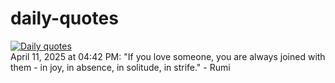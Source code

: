 # daily-quotes
[![Daily quotes](https://github.com/ceepu8/daily-quotes/actions/workflows/daily-quote.yml/badge.svg)](https://github.com/ceepu8/daily-quotes/actions/workflows/daily-quote.yml)<br/>
April 11, 2025 at 04:42 PM: "If you love someone, you are always joined with them - in joy, in absence, in solitude, in strife." - Rumi
